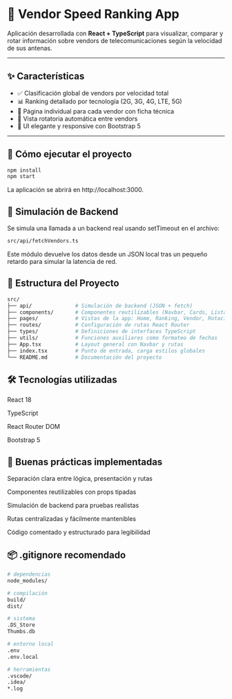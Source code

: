 # 📡 Vendor Speed Ranking App

Aplicación desarrollada con **React + TypeScript** para visualizar, comparar y rotar información sobre vendors de telecomunicaciones según la velocidad de sus antenas.

---

## ✨ Características

- ✅ Clasificación global de vendors por velocidad total
- 📊 Ranking detallado por tecnología (2G, 3G, 4G, LTE, 5G)
- 🧾 Página individual para cada vendor con ficha técnica
- 🔄 Vista rotatoria automática entre vendors
- 💅 UI elegante y responsive con Bootstrap 5

---

## 🚀 Cómo ejecutar el proyecto

```bash
npm install
npm start
```
La aplicación se abrirá en http://localhost:3000.

## 🧠 Simulación de Backend
Se simula una llamada a un backend real usando setTimeout en el archivo:

```bash
src/api/fetchVendors.ts
```
Este módulo devuelve los datos desde un JSON local tras un pequeño retardo para simular la latencia de red.

## 📁 Estructura del Proyecto
```bash
src/
├── api/              # Simulación de backend (JSON + fetch)
├── components/       # Componentes reutilizables (Navbar, Cards, Listas)
├── pages/            # Vistas de la app: Home, Ranking, Vendor, Rotación
├── routes/           # Configuración de rutas React Router
├── types/            # Definiciones de interfaces TypeScript
├── utils/            # Funciones auxiliares como formateo de fechas
├── App.tsx           # Layout general con Navbar y rutas
├── index.tsx         # Punto de entrada, carga estilos globales
└── README.md         # Documentación del proyecto
```
## 🛠 Tecnologías utilizadas
React 18

TypeScript

React Router DOM

Bootstrap 5

## 🧹 Buenas prácticas implementadas
Separación clara entre lógica, presentación y rutas

Componentes reutilizables con props tipadas

Simulación de backend para pruebas realistas

Rutas centralizadas y fácilmente mantenibles

Código comentado y estructurado para legibilidad

## 📦 .gitignore recomendado
```bash
# dependencias
node_modules/

# compilación
build/
dist/

# sistema
.DS_Store
Thumbs.db

# entorno local
.env
.env.local

# herramientas
.vscode/
.idea/
*.log
```